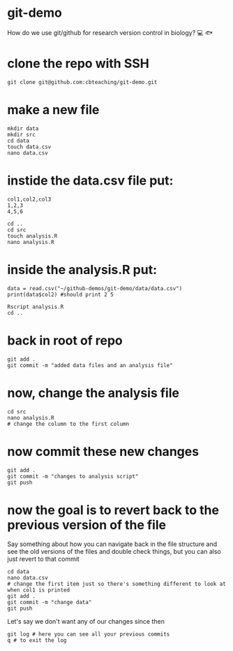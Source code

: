 # git-demo
How do we use git/github for research version control in biology? :computer: :fish:

# clone the repo with SSH

`git clone git@github.com:cbteaching/git-demo.git`

# make a new file 
```
mkdir data
mkdir src
cd data
touch data.csv
nano data.csv
```
# instide the data.csv file put:
```
col1,col2,col3
1,2,3
4,5,6
```
```
cd .. 
cd src
touch analysis.R
nano analysis.R
```
# inside the analysis.R put:
```
data = read.csv("~/github-demos/git-demo/data/data.csv")
print(data$col2) #should print 2 5 
```
```
Rscript analysis.R
cd ..
```
# back in root of repo 
```
git add .
git commit -m "added data files and an analysis file"
```

# now, change the analysis file 
```
cd src 
nano analysis.R
# change the column to the first column
```
# now commit these new changes
```
git add .
git commit -m "changes to analysis script"
git push
```
# now the goal is to revert back to the previous version of the file 

Say something about how you can navigate back in the file structure and see the old versions of the files and double check things, but you can also just revert to that commit 
```
cd data
nano data.csv
# change the first item just so there's something different to look at when col1 is printed 
git add .
git commit -m "change data"
git push
```
Let's say we don't want any of our changes since then
```
git log # here you can see all your previous commits
q # to exit the log
```

